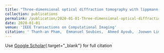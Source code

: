 ```yaml
---
title: "Three-dimensional optical diffraction tomography with lippmann-schwinger model"
collection: publications
permalink: /publication/2020-01-01-Three-dimensional-optical-diffraction-tomography-with-lippmann-schwinger-model
date: 2020-01-01
venue: 'IEEE Transactions on Computational Imaging'
citation: ' Thanh-an Pham,  Emmanuel Soubies,  Ahmed Ayoub,  Joowon Lim,  Demetri Psaltis,  Michael Unser, &quot;Three-dimensional optical diffraction tomography with lippmann-schwinger model.&quot; IEEE Transactions on Computational Imaging, 2020.'
---
```

Use [Google Scholar](https://scholar.google.com/scholar?q=Three+dimensional+optical+diffraction+tomography+with+lippmann+schwinger+model){:target="_blank"} for full citation